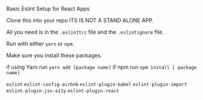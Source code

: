Basic Eslint Setup for React Apps

Clone this into your repo ITS IS NOT A STAND ALONE APP.

All you need is in the `.eslinttrc` file and the   `.eslintignore` file.

Run with either   `yarn` or `npm`.

Make sure you install these packages.

if using Yarn run `yarn add [package name]` if npm run `npm install [ package name]`

`eslint`
`eslint-config-airbnb`
`eslint-plugin-babel`
`eslint-plugin-import`
`eslint-plugin-jsx-a11y`
`eslint-plugin-react`